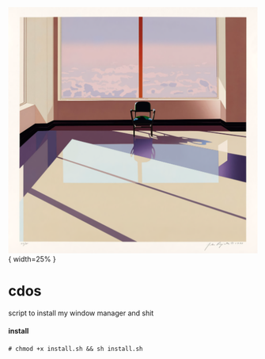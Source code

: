 ![icon.png](./icon.png "icon"){ width=25% }
# cdos 
script to install my window manager and shit

#### install ####
```
# chmod +x install.sh && sh install.sh
```
